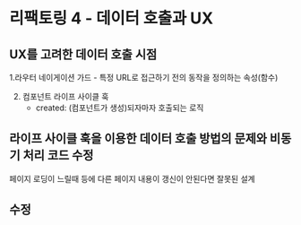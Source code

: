 
# 리팩토링 4 - 데이터 호출과 UX
## UX를 고려한 데이터 호출 시점
1.라우터 네이게이션 가드
    - 특정 URL로 접근하기 전의 동작을 정의하는 속성(함수)

2. 컴포넌트 라이프 사이클 훅
    - created: (컴포넌트가 생성)되자마자 호출되는 로직

## 라이프 사이클 훅을 이용한 데이터 호출 방법의 문제와 비동기 처리 코드 수정
페이지 로딩이 느릴때 등에 다른 페이지 내용이 갱신이 안된다면 잘못된 설계


## 수정


